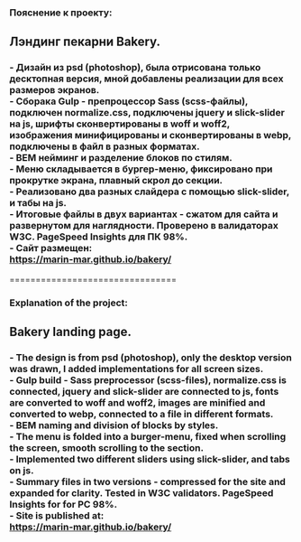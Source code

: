 <h3>Пояснение к проекту:</h3> 
<h2>Лэндинг пекарни Bakery.</h2>
<h3>
- Дизайн из psd (photoshop), была отрисована только десктопная версия, мной добавлены реализации для всех размеров экранов.<br>
- Сборака Gulp - препроцессор Sass (scss-файлы), подключен normalize.css, подключены jquery и slick-slider на js, шрифты сконвертированы в woff и woff2, изображения минифицированы и сконвертированы в webp, подключены в файл в разных форматах.<br>
- BEM нейминг и разделение блоков по стилям.<br>
- Меню складывается в бургер-меню, фиксировано при прокрутке экрана, плавный скрол до секции.<br>
- Реализовано два разных слайдера с помощью slick-slider, и табы на js.<br>
- Итоговые файлы в двух вариантах - сжатом для сайта и развернутом для наглядности. Проверено в валидаторах W3C. PageSpeed Insights для ПК 98%.<br>
- Сайт размещен:<br>
<a href="https://marin-mar.github.io/bakery/" rel="noreferrer" target="blank" >https://marin-mar.github.io/bakery/</a><br>
</h3>
================================
<h3>Explanation of the project:</h3> 
<h2>Bakery landing page.</h2>
<h3>
- The design is from psd (photoshop), only the desktop version was drawn, I added implementations for all screen sizes.<br>
- Gulp build - Sass preprocessor (scss-files), normalize.css is connected, jquery and slick-slider are connected to js, fonts are converted to woff and woff2, images are minified and converted to webp, connected to a file in different formats.<br>
- BEM naming and division of blocks by styles.<br>
- The menu is folded into a burger-menu, fixed when scrolling the screen, smooth scrolling to the section.<br>
- Implemented two different sliders using slick-slider, and tabs on js.<br>
- Summary files in two versions - compressed for the site and expanded for clarity. Tested in W3C validators. PageSpeed Insights for for PC 98%.</br>
- Site is published at:<br>
<a href="https://marin-mar.github.io/bakery/" rel="noreferrer" target="blank" >https://marin-mar.github.io/bakery/</a><br>
</h3>